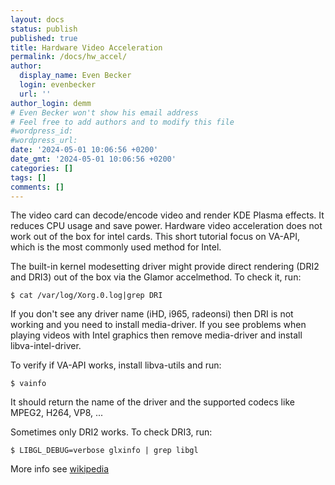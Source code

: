```yaml
---
layout: docs
status: publish
published: true
title: Hardware Video Acceleration
permalink: /docs/hw_accel/
author:
  display_name: Even Becker
  login: evenbecker
  url: ''
author_login: demm
# Even Becker won't show his email address
# Feel free to add authors and to modify this file
#wordpress_id:
#wordpress_url:
date: '2024-05-01 10:06:56 +0200'
date_gmt: '2024-05-01 10:06:56 +0200'
categories: []
tags: []
comments: []
---
```


The video card can decode/encode video and render KDE Plasma effects. It reduces CPU usage and save power. Hardware video acceleration does not work out of the box for intel cards. This short tutorial focus on VA-API, which is the  most commonly used method for Intel.

The built-in kernel modesetting driver might provide direct rendering (DRI2 and DRI3) out of the box via the Glamor accelmethod. To check it, run:

```
$ cat /var/log/Xorg.0.log|grep DRI

```
If you don't see any driver name (iHD, i965, radeonsi) then DRI is not working and you need to install media-driver. If you see problems when playing videos with Intel graphics then remove media-driver and install libva-intel-driver.

To verify if VA-API works, install libva-utils and run:

```
$ vainfo
```

It should return the name of the driver and the supported codecs like MPEG2, H264, VP8, ...

Sometimes only DRI2 works. To check DRI3, run:
```
$ LIBGL_DEBUG=verbose glxinfo | grep libgl
```

More info see [wikipedia](https://en.wikipedia.org/wiki/Graphics_processing_unit#GPU_accelerated_video_decoding_and_encoding)
